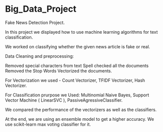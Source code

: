# Big_Data_Project

Fake News Detection Project.

In this project we displayed how to use machine learning algorithms for text classification. 

We worked on classifying whether the given news article is fake or real. 

Data Cleaning and preprocessing: 

Removed special characters from text
Spell checked all the documents
Removed the Stop Words
Vectorized the documents.

For Vectorization we used - Count Vectorizer, TFIDF Vectorizer, Hash Vectorizer.

For Classification prurpose we Used: Multinomial Naive Bayes, Support Vector Machine ( LinearSVC ), PassiveAgressiveClassifier.

We compared the performance of the vectorizers as well as the classifiers. 

At the end, we are using an ensemble model to get a higher accuracy. We use scikit-learn max voting classifier for it.
